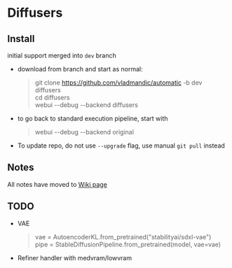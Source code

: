 # Diffusers

## Install

initial support merged into `dev` branch  

- download from branch and start as normal:
  > git clone https://github.com/vladmandic/automatic -b dev diffusers  
  > cd diffusers  
  > webui --debug --backend diffusers  

- to go back to standard execution pipeline, start with  
  > webui --debug --backend original

- To update repo, do not use `--upgrade` flag, use manual `git pull` instead

## Notes

All notes have moved to [Wiki page](https://github.com/vladmandic/automatic/wiki/Diffusers)

## TODO

- VAE
  > vae = AutoencoderKL.from_pretrained("stabilityai/sdxl-vae")  
  > pipe = StableDiffusionPipeline.from_pretrained(model, vae=vae)  
- Refiner handler with medvram/lowvram
